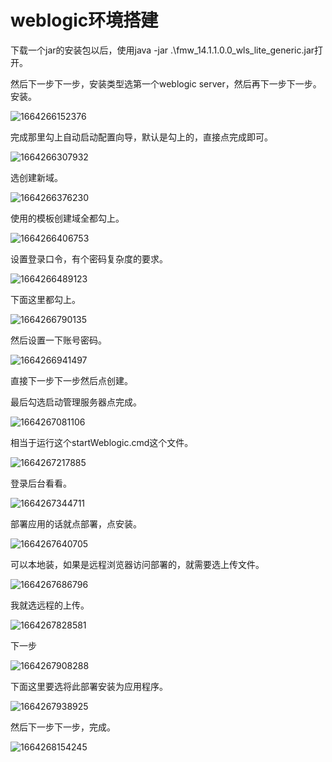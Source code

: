 # weblogic环境搭建

下载一个jar的安装包以后，使用java -jar .\fmw_14.1.1.0.0_wls_lite_generic.jar打开。

然后下一步下一步，安装类型选第一个weblogic server，然后再下一步下一步。安装。

![1664266152376](images/1664266152376.png)

完成那里勾上自动启动配置向导，默认是勾上的，直接点完成即可。

![1664266307932](images/1664266307932.png)

选创建新域。

![1664266376230](images/1664266376230.png)

使用的模板创建域全都勾上。

![1664266406753](images/1664266406753.png)

设置登录口令，有个密码复杂度的要求。

![1664266489123](images/1664266489123.png)

下面这里都勾上。

![1664266790135](images/1664266790135.png)

然后设置一下账号密码。

![1664266941497](images/1664266941497.png)

直接下一步下一步然后点创建。

最后勾选启动管理服务器点完成。

![1664267081106](images/1664267081106.png)

相当于运行这个startWeblogic.cmd这个文件。

![1664267217885](images/1664267217885.png)

登录后台看看。

![1664267344711](images/1664267344711.png)

部署应用的话就点部署，点安装。

![1664267640705](images/1664267640705.png)

可以本地装，如果是远程浏览器访问部署的，就需要选上传文件。

![1664267686796](images/1664267686796.png)

我就选远程的上传。

![1664267828581](images/1664267828581.png)

下一步

![1664267908288](images/1664267908288.png)

下面这里要选将此部署安装为应用程序。

![1664267938925](images/1664267938925.png)

然后下一步下一步，完成。

![1664268154245](images/1664268154245.png)